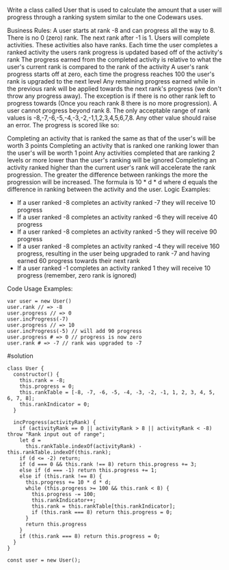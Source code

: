 Write a class called User that is used to calculate the amount that a user will progress through a ranking system similar to the one Codewars uses.

Business Rules:
A user starts at rank -8 and can progress all the way to 8.
There is no 0 (zero) rank. The next rank after -1 is 1.
Users will complete activities. These activities also have ranks.
Each time the user completes a ranked activity the users rank progress is updated based off of the activity's rank
The progress earned from the completed activity is relative to what the user's current rank is compared to the rank of the activity
A user's rank progress starts off at zero, each time the progress reaches 100 the user's rank is upgraded to the next level
Any remaining progress earned while in the previous rank will be applied towards the next rank's progress (we don't throw any progress away). The exception is if there is no other rank left to progress towards (Once you reach rank 8 there is no more progression).
A user cannot progress beyond rank 8.
The only acceptable range of rank values is -8,-7,-6,-5,-4,-3,-2,-1,1,2,3,4,5,6,7,8. Any other value should raise an error.
The progress is scored like so:

Completing an activity that is ranked the same as that of the user's will be worth 3 points
Completing an activity that is ranked one ranking lower than the user's will be worth 1 point
Any activities completed that are ranking 2 levels or more lower than the user's ranking will be ignored
Completing an activity ranked higher than the current user's rank will accelerate the rank progression. The greater the difference between rankings the more the progression will be increased. The formula is 10 * d * d where d equals the difference in ranking between the activity and the user.
Logic Examples:
- If a user ranked -8 completes an activity ranked -7 they will receive 10 progress
- If a user ranked -8 completes an activity ranked -6 they will receive 40 progress
- If a user ranked -8 completes an activity ranked -5 they will receive 90 progress
- If a user ranked -8 completes an activity ranked -4 they will receive 160 progress, resulting in the user being upgraded to rank -7 and having earned 60 progress towards their next rank
- If a user ranked -1 completes an activity ranked 1 they will receive 10 progress (remember, zero rank is ignored)

Code Usage Examples:
```
var user = new User()
user.rank // => -8
user.progress // => 0
user.incProgress(-7)
user.progress // => 10
user.incProgress(-5) // will add 90 progress
user.progress # => 0 // progress is now zero
user.rank # => -7 // rank was upgraded to -7
```



#solution

```
class User {
  constructor() {
    this.rank = -8;
    this.progress = 0;
    this.rankTable = [-8, -7, -6, -5, -4, -3, -2, -1, 1, 2, 3, 4, 5, 6, 7, 8];
    this.rankIndicator = 0;
  }

  incProgress(activityRank) {
    if (activityRank == 0 || activityRank > 8 || activityRank < -8) throw "Rank input out of range";
    let d =
      this.rankTable.indexOf(activityRank) - this.rankTable.indexOf(this.rank);
    if (d <= -2) return;
    if (d === 0 && this.rank !== 8) return this.progress += 3;
    else if (d === -1) return this.progress += 1;
    else if (this.rank !== 8) {
      this.progress += 10 * d * d;
      while (this.progress >= 100 && this.rank < 8) {
        this.progress -= 100;
        this.rankIndicator++;
        this.rank = this.rankTable[this.rankIndicator];
        if (this.rank === 8) return this.progress = 0;
      }
      return this.progress
    }
    if (this.rank === 8) return this.progress = 0;
  }
}

const user = new User();
```
